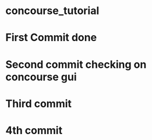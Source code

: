 # concourse_tutorial

# First Commit done

# Second commit checking on concourse gui

# Third commit

# 4th commit
